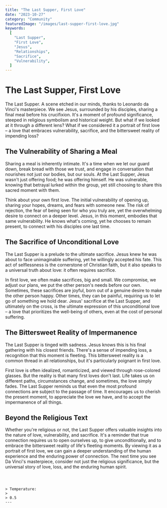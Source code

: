 ```yaml
---
title: "The Last Supper, First Love"
date: "2023-10-27"
category: "Community"
featuredImage: "/images/last-supper-first-love.jpg"
keywords:
  [
    "Last Supper",
    "First Love",
    "Jesus",
    "Relationships",
    "Sacrifice",
    "Vulnerability",
  ]
---
```


# The Last Supper, First Love

The Last Supper. A scene etched in our minds, thanks to Leonardo da Vinci's masterpiece. We see Jesus, surrounded by his disciples, sharing a final meal before his crucifixion. It's a moment of profound significance, steeped in religious symbolism and historical weight. But what if we looked at it through a different lens? What if we considered it a portrait of first love – a love that embraces vulnerability, sacrifice, and the bittersweet reality of impending loss?

## The Vulnerability of Sharing a Meal

Sharing a meal is inherently intimate. It's a time when we let our guard down, break bread with those we trust, and engage in conversation that nourishes not just our bodies, but our souls. At the Last Supper, Jesus wasn't just offering food; he was offering himself. He was vulnerable, knowing that betrayal lurked within the group, yet still choosing to share this sacred moment with them.

Think about your own first love. The initial vulnerability of opening up, sharing your hopes, dreams, and fears with someone new. The risk of rejection, the fear of being seen for who you truly are, yet the overwhelming desire to connect on a deeper level. Jesus, in this moment, embodies that same vulnerability. He knows what's coming, yet he chooses to remain present, to connect with his disciples one last time.

## The Sacrifice of Unconditional Love

The Last Supper is a prelude to the ultimate sacrifice. Jesus knew he was about to face unimaginable suffering, yet he willingly accepted his fate. This act of selflessness is the cornerstone of Christian faith, but it also speaks to a universal truth about love: it often requires sacrifice.

In first love, we often make sacrifices, big and small. We compromise, we adjust our plans, we put the other person's needs before our own. Sometimes, these sacrifices are joyful, born out of a genuine desire to make the other person happy. Other times, they can be painful, requiring us to let go of something we hold dear. Jesus' sacrifice at the Last Supper, and ultimately on the cross, is the ultimate expression of this unconditional love – a love that prioritizes the well-being of others, even at the cost of personal suffering.

## The Bittersweet Reality of Impermanence

The Last Supper is tinged with sadness. Jesus knows this is his final gathering with his closest friends. There's a sense of impending loss, a recognition that this moment is fleeting. This bittersweet reality is a common thread in all relationships, but it's particularly poignant in first love.

First love is often idealized, romanticized, and viewed through rose-colored glasses. But the reality is that many first loves don't last. Life takes us on different paths, circumstances change, and sometimes, the love simply fades. The Last Supper reminds us that even the most profound connections are subject to the passage of time. It encourages us to cherish the present moment, to appreciate the love we have, and to accept the impermanence of all things.

## Beyond the Religious Text

Whether you're religious or not, the Last Supper offers valuable insights into the nature of love, vulnerability, and sacrifice. It's a reminder that true connection requires us to open ourselves up, to give unconditionally, and to embrace the bittersweet reality of life's fleeting moments. By viewing it as a portrait of first love, we can gain a deeper understanding of the human experience and the enduring power of connection. The next time you see Da Vinci's masterpiece, consider not just the religious significance, but the universal story of love, loss, and the enduring human spirit.

```



> Temperature:
>
> 0.5
---

```
